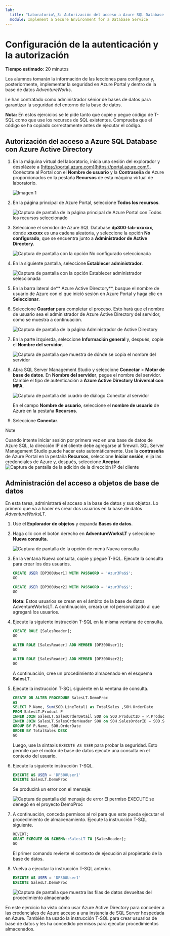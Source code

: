 ```yaml
---
lab:
  title: "Laboratorio\_3: Autorización del acceso a Azure SQL Database con Azure Active Directory"
  module: Implement a Secure Environment for a Database Service
---
```


# Configuración de la autenticación y la autorización

**Tiempo estimado**: 20 minutos

Los alumnos tomarán la información de las lecciones para configurar y, posteriormente, implementar la seguridad en Azure Portal y dentro de la base de datos *AdventureWorks*.

Le han contratado como administrador sénior de bases de datos para garantizar la seguridad del entorno de la base de datos.

**Nota:** En estos ejercicios se le pide tanto que copie y pegue código de T-SQL como que use los recursos de SQL existentes. Comprueba que el código se ha copiado correctamente antes de ejecutar el código.

## Autorización del acceso a Azure SQL Database con Azure Active Directory

1. En la máquina virtual del laboratorio, inicia una sesión del explorador y desplázate a [https://portal.azure.com](https://portal.azure.com/). Conéctate al Portal con el **Nombre de usuario** y la **Contraseña** de Azure proporcionados en la pestaña **Recursos** de esta máquina virtual de laboratorio.

    ![Imagen 1](../images/dp-300-module-01-lab-01.png)

1. En la página principal de Azure Portal, seleccione **Todos los recursos**.

    ![Captura de pantalla de la página principal de Azure Portal con Todos los recursos seleccionado](../images/dp-300-module-03-lab-01.png)

1. Seleccione el servidor de Azure SQL Database **dp300-lab-xxxxxx**, donde **xxxxxx** es una cadena aleatoria, y seleccione la opción **No configurado**, que se encuentra junto a **Administrador de Active Directory**.

    ![Captura de pantalla con la opción No configurado seleccionada](../images/dp-300-module-03-lab-02.png)

1. En la siguiente pantalla, seleccione **Establecer administrador**.

    ![Captura de pantalla con la opción Establecer administrador seleccionada](../images/dp-300-module-03-lab-03.png)

1. En la barra lateral de** Azure Active Directory**, busque el nombre de usuario de Azure con el que inició sesión en Azure Portal y haga clic en **Seleccionar**.

1. Seleccione **Guardar** para completar el proceso. Esto hará que el nombre de usuario sea el administrador de Azure Active Directory del servidor, como se muestra a continuación.

    ![Captura de pantalla de la página Administrador de Active Directory](../images/dp-300-module-03-lab-04.png)

1. En la parte izquierda, seleccione **Información general** y, después, copie el **Nombre del servidor**.

    ![Captura de pantalla que muestra de dónde se copia el nombre del servidor](../images/dp-300-module-03-lab-05.png)

1. Abra SQL Server Management Studio y seleccione **Conectar** > **Motor de base de datos**. En **Nombre del servidor**, pegue el nombre del servidor. Cambie el tipo de autenticación a **Azure Active Directory Universal con MFA**.

    ![Captura de pantalla del cuadro de diálogo Conectar al servidor](../images/dp-300-module-03-lab-06.png)

    En el campo **Nombre de usuario**, seleccione el **nombre de usuario** de Azure en la pestaña **Recursos**.

1. Seleccione **Conectar**.

> [!NOTE]
> Cuando intente iniciar sesión por primera vez en una base de datos de Azure SQL, la dirección IP del cliente debe agregarse al firewall. SQL Server Management Studio puede hacer esto automáticamente. Use la **contraseña** de Azure Portal en la pestaña **Recursos**, seleccione **Iniciar sesión**, elija las credenciales de Azure y, después, seleccione **Aceptar**.
> ![Captura de pantalla de la adición de la dirección IP del cliente](../images/dp-300-module-03-lab-07.png)

## Administración del acceso a objetos de base de datos

En esta tarea, administrará el acceso a la base de datos y sus objetos. Lo primero que va a hacer es crear dos usuarios en la base de datos *AdventureWorksLT*.

1. Use el **Explorador de objetos** y expanda **Bases de datos**.
1. Haga clic con el botón derecho en **AdventureWorksLT** y seleccione **Nueva consulta**.

    ![Captura de pantalla de la opción de menú Nueva consulta](../images/dp-300-module-03-lab-08.png)

1. En la ventana Nueva consulta, copie y pegue T-SQL. Ejecute la consulta para crear los dos usuarios.

    ```sql
    CREATE USER [DP300User1] WITH PASSWORD = 'Azur3Pa$$';
    GO

    CREATE USER [DP300User2] WITH PASSWORD = 'Azur3Pa$$';
    GO
    ```

    **Nota:** Estos usuarios se crean en el ámbito de la base de datos AdventureWorksLT. A continuación, creará un rol personalizado al que agregará los usuarios.

1. Ejecute la siguiente instrucción T-SQL en la misma ventana de consulta.

    ```sql
    CREATE ROLE [SalesReader];
    GO

    ALTER ROLE [SalesReader] ADD MEMBER [DP300User1];
    GO

    ALTER ROLE [SalesReader] ADD MEMBER [DP300User2];
    GO
    ```

    A continuación, cree un procedimiento almacenado en el esquema **SalesLT**.

1. Ejecute la instrucción T-SQL siguiente en la ventana de consulta.

    ```sql
    CREATE OR ALTER PROCEDURE SalesLT.DemoProc
    AS
    SELECT P.Name, Sum(SOD.LineTotal) as TotalSales ,SOH.OrderDate
    FROM SalesLT.Product P
    INNER JOIN SalesLT.SalesOrderDetail SOD on SOD.ProductID = P.ProductID
    INNER JOIN SalesLT.SalesOrderHeader SOH on SOH.SalesOrderID = SOD.SalesOrderID
    GROUP BY P.Name, SOH.OrderDate
    ORDER BY TotalSales DESC
    GO
    ```

    Luego, use la sintaxis `EXECUTE AS USER` para probar la seguridad. Esto permite que el motor de base de datos ejecute una consulta en el contexto del usuario.

1. Ejecute la siguiente instrucción T-SQL.

    ```sql
    EXECUTE AS USER = 'DP300User1'
    EXECUTE SalesLT.DemoProc
    ```

    Se producirá un error con el mensaje:

    ![Captura de pantalla del mensaje de error El permiso EXECUTE se denegó en el proyecto DemoProc](../images/dp-300-module-03-lab-09.png)

1. A continuación, conceda permisos al rol para que este pueda ejecutar el procedimiento de almacenamiento. Ejecute la instrucción T-SQL siguiente.

    ```sql
    REVERT;
    GRANT EXECUTE ON SCHEMA::SalesLT TO [SalesReader];
    GO
    ```

    El primer comando revierte el contexto de ejecución al propietario de la base de datos.

1. Vuelva a ejecutar la instrucción T-SQL anterior.

    ```sql
    EXECUTE AS USER = 'DP300User1'
    EXECUTE SalesLT.DemoProc
    ```

    ![Captura de pantalla que muestra las filas de datos devueltas del procedimiento almacenado](../images/dp-300-module-03-lab-10.png)

En este ejercicio ha visto cómo usar Azure Active Directory para conceder a las credenciales de Azure acceso a una instancia de SQL Server hospedada en Azure. También ha usado la instrucción T-SQL para crear usuarios de base de datos y les ha concedido permisos para ejecutar procedimientos almacenados.
